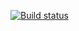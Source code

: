 [![Build status](https://ci.appveyor.com/api/projects/status/1so0hd0lks30rcuj?svg=true)](https://ci.appveyor.com/project/DurckinaMilana/classes-inheritance2)